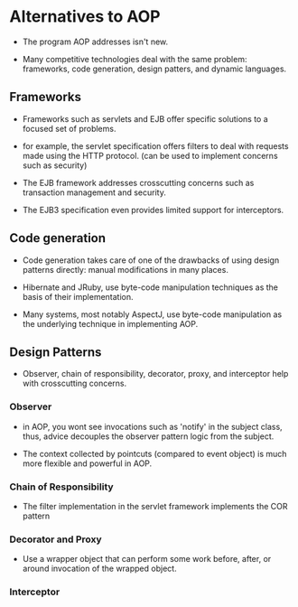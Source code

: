 # Alternatives to AOP

- The program AOP addresses isn't new.

- Many competitive technologies deal with the same problem: frameworks, code
  generation, design patters, and dynamic languages.


## Frameworks

- Frameworks such as servlets and EJB offer specific solutions to a focused set
  of problems.

- for example, the servlet specification offers filters to deal with requests
  made using the HTTP protocol. (can be used to implement concerns such as security)

- The EJB framework addresses crosscutting concerns such as transaction
  management and security.
  
- The EJB3 specification even provides limited support for interceptors.

## Code generation

- Code generation takes care of one of the drawbacks of using design patterns
  directly: manual modifications in many places.

- Hibernate and JRuby, use byte-code manipulation techniques as the basis of
  their implementation.

- Many systems, most notably AspectJ, use byte-code manipulation as the
  underlying technique in implementing AOP.

## Design Patterns

- Observer, chain of responsibility, decorator, proxy, and interceptor help with
  crosscutting concerns.

### Observer

- in AOP, you wont see invocations such as 'notify' in the subject class, thus,
  advice decouples the observer pattern logic from the subject.

- The context collected by pointcuts (compared to event object) is much more
  flexible and powerful in AOP.

### Chain of Responsibility

- The filter implementation in the servlet framework implements the COR pattern

### Decorator and Proxy

- Use a wrapper object that can perform some work before, after, or around
  invocation of the wrapped object.

### Interceptor
